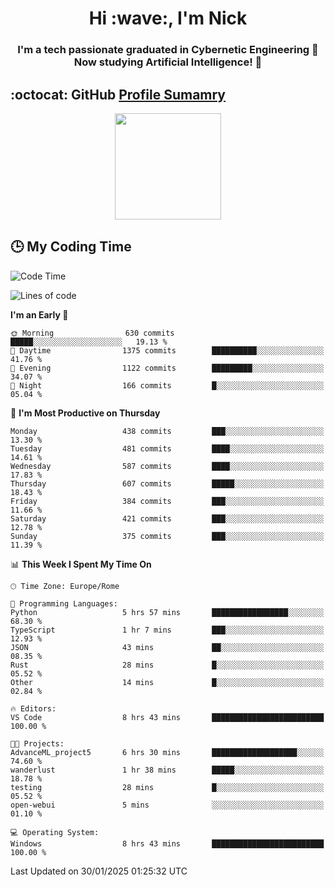 <h1 align="center">Hi :wave:, I'm Nick</h1>

<h3 align="center">I'm a tech passionate graduated in Cybernetic Engineering 🤖<br>
Now studying Artificial Intelligence! 🧠</h3>


## :octocat: GitHub <a href="https://github.com/vn7n24fzkq/github-profile-summary-cards">Profile Sumamry</a>

<p align="center">
   <img style="height:170px;display:inline-block"  src="http://github-profile-summary-cards.vercel.app/api/cards/profile-details?username=CodeClimberNT&theme=github_dark" />
<!--    <img style="height:170px;display:inline-block"  src="http://github-profile-summary-cards.vercel.app/api/cards/repos-per-language?username=CodeClimberNT&theme=github_dark&exclude=" /> -->
</p>

 ## :clock3: My Coding Time 
 
<!--START_SECTION:waka-->
![Code Time](http://img.shields.io/badge/Code%20Time-440%20hrs%2047%20mins-blue)

![Lines of code](https://img.shields.io/badge/From%20Hello%20World%20I%27ve%20Written-4.1%20million%20lines%20of%20code-blue)

**I'm an Early 🐤** 

```text
🌞 Morning                630 commits         █████░░░░░░░░░░░░░░░░░░░░   19.13 % 
🌆 Daytime                1375 commits        ██████████░░░░░░░░░░░░░░░   41.76 % 
🌃 Evening                1122 commits        █████████░░░░░░░░░░░░░░░░   34.07 % 
🌙 Night                  166 commits         █░░░░░░░░░░░░░░░░░░░░░░░░   05.04 % 
```
📅 **I'm Most Productive on Thursday** 

```text
Monday                   438 commits         ███░░░░░░░░░░░░░░░░░░░░░░   13.30 % 
Tuesday                  481 commits         ████░░░░░░░░░░░░░░░░░░░░░   14.61 % 
Wednesday                587 commits         ████░░░░░░░░░░░░░░░░░░░░░   17.83 % 
Thursday                 607 commits         █████░░░░░░░░░░░░░░░░░░░░   18.43 % 
Friday                   384 commits         ███░░░░░░░░░░░░░░░░░░░░░░   11.66 % 
Saturday                 421 commits         ███░░░░░░░░░░░░░░░░░░░░░░   12.78 % 
Sunday                   375 commits         ███░░░░░░░░░░░░░░░░░░░░░░   11.39 % 
```


📊 **This Week I Spent My Time On** 

```text
🕑︎ Time Zone: Europe/Rome

💬 Programming Languages: 
Python                   5 hrs 57 mins       █████████████████░░░░░░░░   68.30 % 
TypeScript               1 hr 7 mins         ███░░░░░░░░░░░░░░░░░░░░░░   12.93 % 
JSON                     43 mins             ██░░░░░░░░░░░░░░░░░░░░░░░   08.35 % 
Rust                     28 mins             █░░░░░░░░░░░░░░░░░░░░░░░░   05.52 % 
Other                    14 mins             █░░░░░░░░░░░░░░░░░░░░░░░░   02.84 % 

🔥 Editors: 
VS Code                  8 hrs 43 mins       █████████████████████████   100.00 % 

🐱‍💻 Projects: 
AdvanceML_project5       6 hrs 30 mins       ███████████████████░░░░░░   74.60 % 
wanderlust               1 hr 38 mins        █████░░░░░░░░░░░░░░░░░░░░   18.78 % 
testing                  28 mins             █░░░░░░░░░░░░░░░░░░░░░░░░   05.52 % 
open-webui               5 mins              ░░░░░░░░░░░░░░░░░░░░░░░░░   01.10 % 

💻 Operating System: 
Windows                  8 hrs 43 mins       █████████████████████████   100.00 % 
```


 Last Updated on 30/01/2025 01:25:32 UTC
<!--END_SECTION:waka-->

